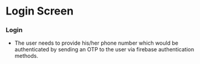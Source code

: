 # Login Screen

### Login

* The user needs to provide his/her phone number which would be authenticated by sending an OTP to the user via firebase authentication methods.


